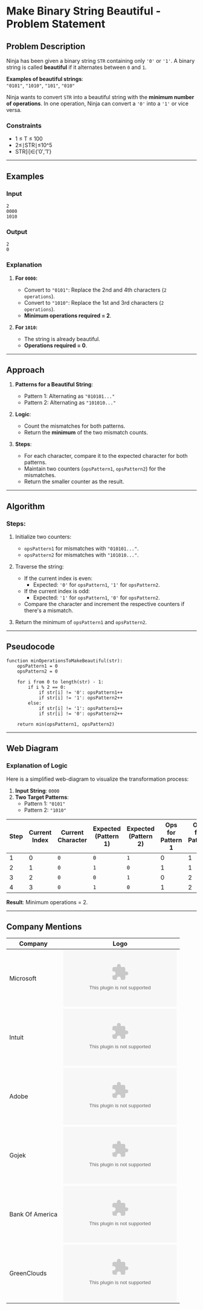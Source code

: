 # Make Binary String Beautiful - Problem Statement

## Problem Description

Ninja has been given a binary string `STR` containing only `'0'` or `'1'`. A binary string is called **beautiful** if it alternates between `0` and `1`. 

**Examples of beautiful strings**:  
`"0101"`, `"1010"`, `"101"`, `"010"`

Ninja wants to convert `STR` into a beautiful string with the **minimum number of operations**. In one operation, Ninja can convert a `'0'` into a `'1'` or vice versa.

### Constraints
- 1 ≤ T ≤ 100
- 2≤∣STR∣≤10^5
- STR[i]∈{′0′,′1′}

---

## Examples

### Input
```
2
0000
1010
```

### Output
```
2
0
```

### Explanation
1. **For `0000`:**  
   - Convert to `"0101"`: Replace the 2nd and 4th characters (`2 operations`).
   - Convert to `"1010"`: Replace the 1st and 3rd characters (`2 operations`).  
   - **Minimum operations required = 2**.

2. **For `1010`:**  
   - The string is already beautiful.  
   - **Operations required = 0**.

---

## Approach

1. **Patterns for a Beautiful String**:
   - Pattern 1: Alternating as `"010101..."`
   - Pattern 2: Alternating as `"101010..."`

2. **Logic**:
   - Count the mismatches for both patterns.
   - Return the **minimum** of the two mismatch counts.

3. **Steps**:
   - For each character, compare it to the expected character for both patterns.
   - Maintain two counters (`opsPattern1`, `opsPattern2`) for the mismatches.
   - Return the smaller counter as the result.

---

## Algorithm

### Steps:
1. Initialize two counters:  
   - `opsPattern1` for mismatches with `"010101..."`.
   - `opsPattern2` for mismatches with `"101010..."`.

2. Traverse the string:
   - If the current index is even:
     - Expected: `'0'` for `opsPattern1`, `'1'` for `opsPattern2`.
   - If the current index is odd:
     - Expected: `'1'` for `opsPattern1`, `'0'` for `opsPattern2`.
   - Compare the character and increment the respective counters if there's a mismatch.

3. Return the minimum of `opsPattern1` and `opsPattern2`.

---

## Pseudocode

```
function minOperationsToMakeBeautiful(str):
    opsPattern1 = 0
    opsPattern2 = 0

    for i from 0 to length(str) - 1:
        if i % 2 == 0:
            if str[i] != '0': opsPattern1++
            if str[i] != '1': opsPattern2++
        else:
            if str[i] != '1': opsPattern1++
            if str[i] != '0': opsPattern2++

    return min(opsPattern1, opsPattern2)
```

---

## Web Diagram

### Explanation of Logic

Here is a simplified web-diagram to visualize the transformation process:

1. **Input String**: `0000`
2. **Two Target Patterns**:  
   - Pattern 1: `"0101"`
   - Pattern 2: `"1010"`

| Step | Current Index | Current Character | Expected (Pattern 1) | Expected (Pattern 2) | Ops for Pattern 1 | Ops for Pattern 2 |
|------|---------------|-------------------|-----------------------|-----------------------|-------------------|-------------------|
| 1    | 0             | `0`               | `0`                   | `1`                   | 0                 | 1                 |
| 2    | 1             | `0`               | `1`                   | `0`                   | 1                 | 1                 |
| 3    | 2             | `0`               | `0`                   | `1`                   | 0                 | 2                 |
| 4    | 3             | `0`               | `1`                   | `0`                   | 1                 | 2                 |

**Result**: Minimum operations = 2.

---

## Company Mentions

| **Company**      | **Logo**                                                                 |
|-------------------|--------------------------------------------------------------------------|
| Microsoft         | ![Microsoft Logo](https://logo.clearbit.com/microsoft.com)              |
| Intuit            | ![Intuit Logo](https://logo.clearbit.com/intuit.com)                    |
| Adobe             | ![Adobe Logo](https://logo.clearbit.com/adobe.com)                      |
| Gojek             | ![Gojek Logo](https://logo.clearbit.com/gojek.com)                      |
| Bank Of America   | ![Bank Of America Logo](https://logo.clearbit.com/bankofamerica.com)    |
| GreenClouds       | ![GreenClouds Logo](https://logo.clearbit.com/greenclouds.com)          |